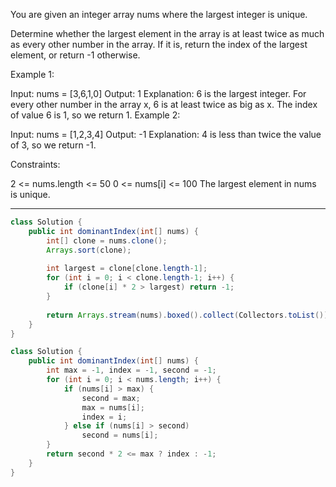 You are given an integer array nums where the largest integer is unique.

Determine whether the largest element in the array is at least twice as much as every other number in the array. If it is, return the index of the largest element, or return -1 otherwise.

 

Example 1:

Input: nums = [3,6,1,0]
Output: 1
Explanation: 6 is the largest integer.
For every other number in the array x, 6 is at least twice as big as x.
The index of value 6 is 1, so we return 1.
Example 2:

Input: nums = [1,2,3,4]
Output: -1
Explanation: 4 is less than twice the value of 3, so we return -1.
 

Constraints:

2 <= nums.length <= 50
0 <= nums[i] <= 100
The largest element in nums is unique.

---

```java
class Solution {
    public int dominantIndex(int[] nums) {
        int[] clone = nums.clone();
        Arrays.sort(clone);
        
        int largest = clone[clone.length-1];
        for (int i = 0; i < clone.length-1; i++) {
            if (clone[i] * 2 > largest) return -1;
        }
        
        return Arrays.stream(nums).boxed().collect(Collectors.toList()).indexOf(largest);
    }
}
```

```java
class Solution {
    public int dominantIndex(int[] nums) {
        int max = -1, index = -1, second = -1;
        for (int i = 0; i < nums.length; i++) {
            if (nums[i] > max) {
                second = max;
                max = nums[i];
                index = i;
            } else if (nums[i] > second)
                second = nums[i];
        }
        return second * 2 <= max ? index : -1;
    }
}
```